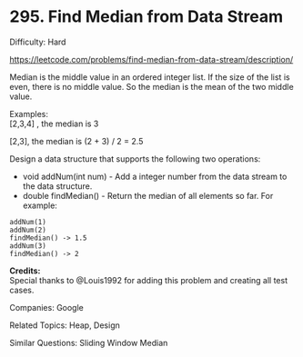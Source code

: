 # 295. Find Median from Data Stream

Difficulty: Hard

https://leetcode.com/problems/find-median-from-data-stream/description/

Median is the middle value in an ordered integer list. If the size of the list is even, there is no middle value. So the median is the mean of the two middle value.

Examples:  
[2,3,4] , the median is 3

[2,3], the median is (2 + 3) / 2 = 2.5

Design a data structure that supports the following two operations:

* void addNum(int num) - Add a integer number from the data stream to the data structure.
* double findMedian() - Return the median of all elements so far.
For example:
```
addNum(1)
addNum(2)
findMedian() -> 1.5
addNum(3) 
findMedian() -> 2
```

**Credits:**  
Special thanks to @Louis1992 for adding this problem and creating all test cases.

Companies: Google

Related Topics: Heap, Design

Similar Questions: Sliding Window Median
